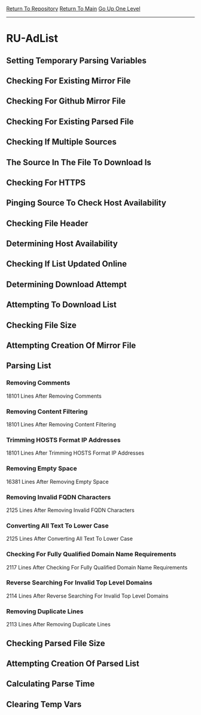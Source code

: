 [Return To Repository](https://github.com/deathbybandaid/piholeparser/)
[Return To Main](https://github.com/deathbybandaid/piholeparser/blob/master/RecentRunLogs/Mainlog.md)
[Go Up One Level](https://github.com/deathbybandaid/piholeparser/blob/master/RecentRunLogs/TopLevelScripts/30-Processing-Blacklists.md)
____________________________________
# RU-AdList
## Setting Temporary Parsing Variables
## Checking For Existing Mirror File
## Checking For Github Mirror File
## Checking For Existing Parsed File
## Checking If Multiple Sources
## The Source In The File To Download Is
## Checking For HTTPS
## Pinging Source To Check Host Availability
## Checking File Header
## Determining Host Availability
## Checking If List Updated Online
## Determining Download Attempt
## Attempting To Download List
## Checking File Size
## Attempting Creation Of Mirror File
## Parsing List
### Removing Comments
18101 Lines After Removing Comments
### Removing Content Filtering
18101 Lines After Removing Content Filtering
### Trimming HOSTS Format IP Addresses
18101 Lines After Trimming HOSTS Format IP Addresses
### Removing Empty Space
16381 Lines After Removing Empty Space
### Removing Invalid FQDN Characters
2125 Lines After Removing Invalid FQDN Characters
### Converting All Text To Lower Case
2125 Lines After Converting All Text To Lower Case
### Checking For Fully Qualified Domain Name Requirements
2117 Lines After Checking For Fully Qualified Domain Name Requirements
### Reverse Searching For Invalid Top Level Domains
2114 Lines After Reverse Searching For Invalid Top Level Domains
### Removing Duplicate Lines
2113 Lines After Removing Duplicate Lines
## Checking Parsed File Size
## Attempting Creation Of Parsed List
## Calculating Parse Time
## Clearing Temp Vars
